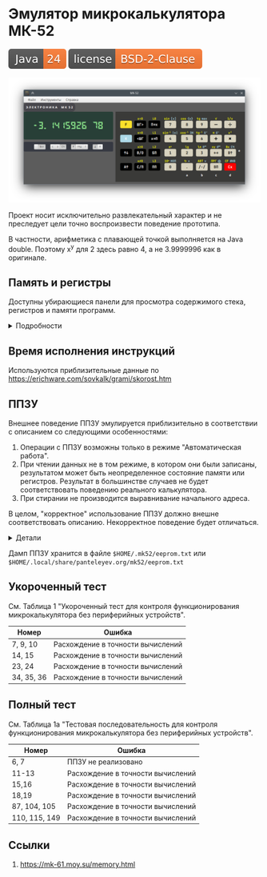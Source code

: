 # Эмулятор микрокалькулятора МК-52

![JDK](docs/java-24.svg)
[![License](docs/license.svg)](LICENSE)

![МК-52](docs/main-window.png)

Проект носит исключительно развлекательный характер и не преследует цели точно воспроизвести поведение прототипа.

В частности, арифметика с плавающей точкой выполняется на Java double. Поэтому x<sup>y</sup> для 2 здесь равно 4,
а не 3.9999996 как в оригинале.

## Память и регистры

Доступны убирающиеся панели для просмотра содержимого стека, регистров и памяти программ.

<details>

<summary>Подробности</summary>

![Панели](docs/main-window-big.png)

</details>

## Время исполнения инструкций

Используются приблизительные данные по https://erichware.com/sovkalk/grami/skorost.htm

## ППЗУ

Внешнее поведение ППЗУ эмулируется приблизительно в соответствии с описанием со следующими особенностями:

1. Операции с ППЗУ возможны только в режиме "Автоматическая работа".
2. При чтении данных не в том режиме, в котором они были записаны, результатом может быть неопределенное состояние
   памяти или регистров. Результат в большинстве случаев не будет соответствовать поведению реального калькулятора.
3. При стирании не производится выравнивание начального адреса.

В целом, "корректное" использование ППЗУ должно внешне соответствовать описанию. Некорректное поведение будет
отличаться.

<details>
<summary>Детали</summary>

### Размещение регистров в ППЗУ

```
        Строка ППЗУ
Ячейка: [ 00 ][ 01 ][ 02 ][ 03 ][ 04 ][ 05 ][ 06 ][ 07 ][ 08 ][ 09 ][ 10 ][ 11 ][ 12 ][ 13 ]
7 - 0 мантисса
8 - знак мантиссы 9 (-) или 0 (+)
10-9 - порядок
11 - знак порядка 9 (-) или 0 (+)
```

Каждая ячейка содержит 4 бита.

Если экспонента отрицательная, то записывается значение 100-|экспонента|.


#### Примеры

3.1415926

```
0x6 0x2 0x9 0x5 0x1 0x4 0x1 0x3 0x0 0x0 0x0 0x0 0x0 0x0
```

-3.1415926e-87

```
0x6 0x2 0x9 0x5 0x1 0x4 0x1 0x3 0x9 0x3 0x1 0x9 0x0 0x0
```

3.1415926e87

```
0x6 0x2 0x9 0x5 0x1 0x4 0x1 0x3 0x0 0x7 0x8 0x0 0x0 0x0
```
</details>

Дамп ППЗУ хранится в файле ```$HOME/.mk52/eeprom.txt``` или ```$HOME/.local/share/panteleyev.org/mk52/eeprom.txt```

## Укороченный тест

См. Таблица 1 "Укороченный тест для контроля функционирования микрокалькулятора без периферийных устройств".

| Номер      | Ошибка                            |
|------------|-----------------------------------|
| 7, 9, 10   | Расхождение в точности вычислений |
| 14, 15     | Расхождение в точности вычислений |
| 23, 24     | Расхождение в точности вычислений |
| 34, 35, 36 | Расхождение в точности вычислений |

## Полный тест

См. Таблица 1a "Тестовая последовательность для контроля функционирования микрокалькулятора без периферийных устройств".

| Номер         | Ошибка                            |
|---------------|-----------------------------------|
| 6, 7          | ППЗУ не реализовано               |
| 11-13         | Расхождение в точности вычислений |
| 15,16         | Расхождение в точности вычислений |
| 18,19         | Расхождение в точности вычислений |
| 87, 104, 105  | Расхождение в точности вычислений |
| 110, 115, 149 | Расхождение в точности вычислений |

## Ссылки

1. https://mk-61.moy.su/memory.html